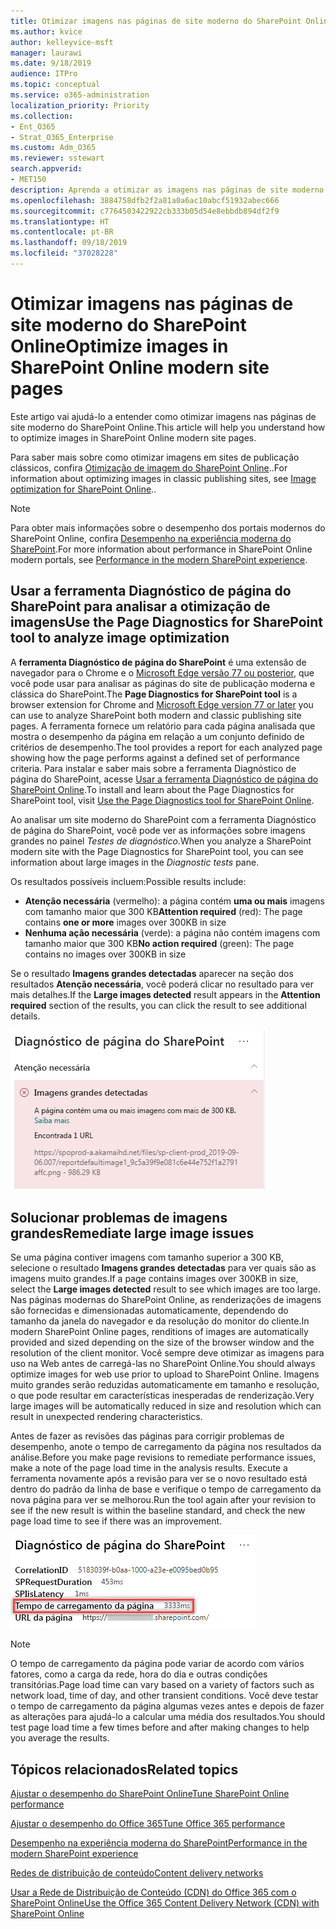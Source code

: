 ```yaml
---
title: Otimizar imagens nas páginas de site moderno do SharePoint Online
ms.author: kvice
author: kelleyvice-msft
manager: laurawi
ms.date: 9/18/2019
audience: ITPro
ms.topic: conceptual
ms.service: o365-administration
localization_priority: Priority
ms.collection:
- Ent_O365
- Strat_O365_Enterprise
ms.custom: Adm_O365
ms.reviewer: sstewart
search.appverid:
- MET150
description: Aprenda a otimizar as imagens nas páginas de site moderno do SharePoint Online.
ms.openlocfilehash: 3884758dfb2f2a81a0a6ac10abcf51932abec666
ms.sourcegitcommit: c7764503422922cb333b05d54e8ebbdb894df2f9
ms.translationtype: HT
ms.contentlocale: pt-BR
ms.lasthandoff: 09/18/2019
ms.locfileid: "37028228"
---
```

# <a name="optimize-images-in-sharepoint-online-modern-site-pages"></a><span data-ttu-id="72ac9-103">Otimizar imagens nas páginas de site moderno do SharePoint Online</span><span class="sxs-lookup"><span data-stu-id="72ac9-103">Optimize images in SharePoint Online modern site pages</span></span>

<span data-ttu-id="72ac9-104">Este artigo vai ajudá-lo a entender como otimizar imagens nas páginas de site moderno do SharePoint Online.</span><span class="sxs-lookup"><span data-stu-id="72ac9-104">This article will help you understand how to optimize images in SharePoint Online modern site pages.</span></span>

<span data-ttu-id="72ac9-105">Para saber mais sobre como otimizar imagens em sites de publicação clássicos, confira [Otimização de imagem do SharePoint Online](image-optimization-for-sharepoint-online.md)..</span><span class="sxs-lookup"><span data-stu-id="72ac9-105">For information about optimizing images in classic publishing sites, see [Image optimization for SharePoint Online](image-optimization-for-sharepoint-online.md)..</span></span>

>[!NOTE]
><span data-ttu-id="72ac9-106">Para obter mais informações sobre o desempenho dos portais modernos do SharePoint Online, confira [Desempenho na experiência moderna do SharePoint](https://docs.microsoft.com/pt-BR/sharepoint/modern-experience-performance).</span><span class="sxs-lookup"><span data-stu-id="72ac9-106">For more information about performance in SharePoint Online modern portals, see [Performance in the modern SharePoint experience](https://docs.microsoft.com/pt-BR/sharepoint/modern-experience-performance).</span></span>

## <a name="use-the-page-diagnostics-for-sharepoint-tool-to-analyze-image-optimization"></a><span data-ttu-id="72ac9-107">Usar a ferramenta Diagnóstico de página do SharePoint para analisar a otimização de imagens</span><span class="sxs-lookup"><span data-stu-id="72ac9-107">Use the Page Diagnostics for SharePoint tool to analyze image optimization</span></span>

<span data-ttu-id="72ac9-108">A **ferramenta Diagnóstico de página do SharePoint** é uma extensão de navegador para o Chrome e o [Microsoft Edge versão 77 ou posterior](https://www.microsoftedgeinsider.com/en-us/download?form=MI13E8&OCID=MI13E8), que você pode usar para analisar as páginas do site de publicação moderna e clássica do SharePoint.</span><span class="sxs-lookup"><span data-stu-id="72ac9-108">The **Page Diagnostics for SharePoint tool** is a browser extension for Chrome and [Microsoft Edge version 77 or later](https://www.microsoftedgeinsider.com/en-us/download?form=MI13E8&OCID=MI13E8) you can use to analyze SharePoint both modern and classic publishing site pages.</span></span> <span data-ttu-id="72ac9-109">A ferramenta fornece um relatório para cada página analisada que mostra o desempenho da página em relação a um conjunto definido de critérios de desempenho.</span><span class="sxs-lookup"><span data-stu-id="72ac9-109">The tool provides a report for each analyzed page showing how the page performs against a defined set of performance criteria.</span></span> <span data-ttu-id="72ac9-110">Para instalar e saber mais sobre a ferramenta Diagnóstico de página do SharePoint, acesse [Usar a ferramenta Diagnóstico de página do SharePoint Online](page-diagnostics-for-spo.md).</span><span class="sxs-lookup"><span data-stu-id="72ac9-110">To install and learn about the Page Diagnostics for SharePoint tool, visit [Use the Page Diagnostics tool for SharePoint Online](page-diagnostics-for-spo.md).</span></span>

<span data-ttu-id="72ac9-111">Ao analisar um site moderno do SharePoint com a ferramenta Diagnóstico de página do SharePoint, você pode ver as informações sobre imagens grandes no painel _Testes de diagnóstico_.</span><span class="sxs-lookup"><span data-stu-id="72ac9-111">When you analyze a SharePoint modern site with the Page Diagnostics for SharePoint tool, you can see information about large images in the _Diagnostic tests_ pane.</span></span>

<span data-ttu-id="72ac9-112">Os resultados possíveis incluem:</span><span class="sxs-lookup"><span data-stu-id="72ac9-112">Possible results include:</span></span>

- <span data-ttu-id="72ac9-113">**Atenção necessária** (vermelho): a página contém **uma ou mais** imagens com tamanho maior que 300 KB</span><span class="sxs-lookup"><span data-stu-id="72ac9-113">**Attention required** (red): The page contains **one or more** images over 300KB in size</span></span>
- <span data-ttu-id="72ac9-114">**Nenhuma ação necessária** (verde): a página não contém imagens com tamanho maior que 300 KB</span><span class="sxs-lookup"><span data-stu-id="72ac9-114">**No action required** (green): The page contains no images over 300KB in size</span></span>

<span data-ttu-id="72ac9-115">Se o resultado **Imagens grandes detectadas** aparecer na seção dos resultados **Atenção necessária**, você poderá clicar no resultado para ver mais detalhes.</span><span class="sxs-lookup"><span data-stu-id="72ac9-115">If the **Large images detected** result appears in the **Attention required** section of the results, you can click the result to see additional details.</span></span>

![Resultados da ferramenta Diagnóstico de Página](media/modern-portal-optimization/pagediag-large-images.png)

## <a name="remediate-large-image-issues"></a><span data-ttu-id="72ac9-117">Solucionar problemas de imagens grandes</span><span class="sxs-lookup"><span data-stu-id="72ac9-117">Remediate large image issues</span></span>

<span data-ttu-id="72ac9-118">Se uma página contiver imagens com tamanho superior a 300 KB, selecione o resultado **Imagens grandes detectadas** para ver quais são as imagens muito grandes.</span><span class="sxs-lookup"><span data-stu-id="72ac9-118">If a page contains images over 300KB in size, select the **Large images detected** result to see which images are too large.</span></span> <span data-ttu-id="72ac9-119">Nas páginas modernas do SharePoint Online, as renderizações de imagens são fornecidas e dimensionadas automaticamente, dependendo do tamanho da janela do navegador e da resolução do monitor do cliente.</span><span class="sxs-lookup"><span data-stu-id="72ac9-119">In modern SharePoint Online pages, renditions of images are automatically provided and sized depending on the size of the browser window and the resolution of the client monitor.</span></span> <span data-ttu-id="72ac9-120">Você sempre deve otimizar as imagens para uso na Web antes de carregá-las no SharePoint Online.</span><span class="sxs-lookup"><span data-stu-id="72ac9-120">You should always optimize images for web use prior to upload to SharePoint Online.</span></span> <span data-ttu-id="72ac9-121">Imagens muito grandes serão reduzidas automaticamente em tamanho e resolução, o que pode resultar em características inesperadas de renderização.</span><span class="sxs-lookup"><span data-stu-id="72ac9-121">Very large images will be automatically reduced in size and resolution which can result in unexpected rendering characteristics.</span></span>

<span data-ttu-id="72ac9-122">Antes de fazer as revisões das páginas para corrigir problemas de desempenho, anote o tempo de carregamento da página nos resultados da análise.</span><span class="sxs-lookup"><span data-stu-id="72ac9-122">Before you make page revisions to remediate performance issues, make a note of the page load time in the analysis results.</span></span> <span data-ttu-id="72ac9-123">Execute a ferramenta novamente após a revisão para ver se o novo resultado está dentro do padrão da linha de base e verifique o tempo de carregamento da nova página para ver se melhorou.</span><span class="sxs-lookup"><span data-stu-id="72ac9-123">Run the tool again after your revision to see if the new result is within the baseline standard, and check the new page load time to see if there was an improvement.</span></span>

![Resultados de tempo de carregamento da página](media/modern-portal-optimization/pagediag-page-load-time.png)

>[!NOTE]
><span data-ttu-id="72ac9-125">O tempo de carregamento da página pode variar de acordo com vários fatores, como a carga da rede, hora do dia e outras condições transitórias.</span><span class="sxs-lookup"><span data-stu-id="72ac9-125">Page load time can vary based on a variety of factors such as network load, time of day, and other transient conditions.</span></span> <span data-ttu-id="72ac9-126">Você deve testar o tempo de carregamento da página algumas vezes antes e depois de fazer as alterações para ajudá-lo a calcular uma média dos resultados.</span><span class="sxs-lookup"><span data-stu-id="72ac9-126">You should test page load time a few times before and after making changes to help you average the results.</span></span>

## <a name="related-topics"></a><span data-ttu-id="72ac9-127">Tópicos relacionados</span><span class="sxs-lookup"><span data-stu-id="72ac9-127">Related topics</span></span>

[<span data-ttu-id="72ac9-128">Ajustar o desempenho do SharePoint Online</span><span class="sxs-lookup"><span data-stu-id="72ac9-128">Tune SharePoint Online performance</span></span>](tune-sharepoint-online-performance.md)

[<span data-ttu-id="72ac9-129">Ajustar o desempenho do Office 365</span><span class="sxs-lookup"><span data-stu-id="72ac9-129">Tune Office 365 performance</span></span>](tune-office-365-performance.md)

[<span data-ttu-id="72ac9-130">Desempenho na experiência moderna do SharePoint</span><span class="sxs-lookup"><span data-stu-id="72ac9-130">Performance in the modern SharePoint experience</span></span>](https://docs.microsoft.com/pt-BR/sharepoint/modern-experience-performance.md)

[<span data-ttu-id="72ac9-131">Redes de distribuição de conteúdo</span><span class="sxs-lookup"><span data-stu-id="72ac9-131">Content delivery networks</span></span>](content-delivery-networks.md)

[<span data-ttu-id="72ac9-132">Usar a Rede de Distribuição de Conteúdo (CDN) do Office 365 com o SharePoint Online</span><span class="sxs-lookup"><span data-stu-id="72ac9-132">Use the Office 365 Content Delivery Network (CDN) with SharePoint Online</span></span>](use-office-365-cdn-with-spo.md)

